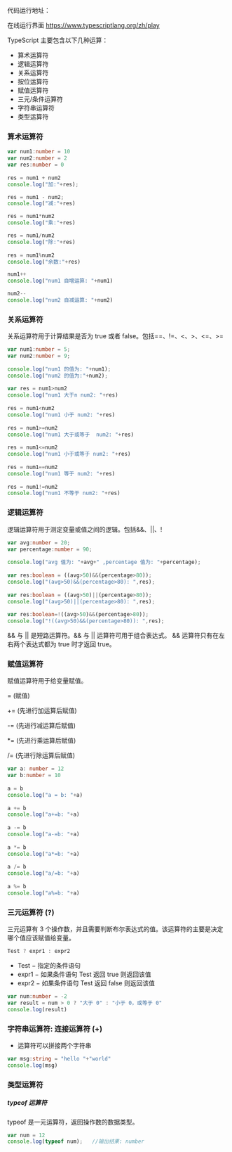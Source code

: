 代码运行地址：

在线运行界面 https://www.typescriptlang.org/zh/play

TypeScript 主要包含以下几种运算：

* 算术运算符
* 逻辑运算符
* 关系运算符
* 按位运算符
* 赋值运算符
* 三元/条件运算符
* 字符串运算符
* 类型运算符

### 算术运算符

```typescript
var num1:number = 10 
var num2:number = 2
var res:number = 0
    
res = num1 + num2 
console.log("加:"+res); 

res = num1 - num2; 
console.log("减:"+res) 

res = num1*num2 
console.log("乘:"+res) 

res = num1/num2 
console.log("除:"+res)
    
res = num1%num2 
console.log("余数:"+res) 

num1++ 
console.log("num1 自增运算: "+num1) 

num2-- 
console.log("num2 自减运算: "+num2)
```

### 关系运算符

关系运算符用于计算结果是否为 true 或者 false。包括==、!=、<、>、<=、>=

```typescript
var num1:number = 5;
var num2:number = 9;
 
console.log("num1 的值为: "+num1); 
console.log("num2 的值为:"+num2);
 
var res = num1>num2 
console.log("num1 大于n num2: "+res)
 
res = num1<num2 
console.log("num1 小于 num2: "+res)  
 
res = num1>=num2 
console.log("num1 大于或等于  num2: "+res)
 
res = num1<=num2
console.log("num1 小于或等于 num2: "+res)  
 
res = num1==num2 
console.log("num1 等于 num2: "+res)  
 
res = num1!=num2  
console.log("num1 不等于 num2: "+res)
```

### 逻辑运算符

逻辑运算符用于测定变量或值之间的逻辑。包括&&、||、!

```typescript
var avg:number = 20; 
var percentage:number = 90; 
 
console.log("avg 值为: "+avg+" ,percentage 值为: "+percentage);
  
var res:boolean = ((avg>50)&&(percentage>80)); 
console.log("(avg>50)&&(percentage>80): ",res);
 
var res:boolean = ((avg>50)||(percentage>80)); 
console.log("(avg>50)||(percentage>80): ",res);
 
var res:boolean=!((avg>50)&&(percentage>80)); 
console.log("!((avg>50)&&(percentage>80)): ",res);
```

&& 与 || 是短路运算符。&& 与 || 运算符可用于组合表达式。 && 运算符只有在左右两个表达式都为 true 时才返回 true。

### 赋值运算符

赋值运算符用于给变量赋值。

= (赋值)

+= (先进行加运算后赋值)

-= (先进行减运算后赋值)

*= (先进行乘运算后赋值)

/= (先进行除运算后赋值)

```typescript
var a: number = 12 
var b:number = 10  
 
a = b 
console.log("a = b: "+a)
 
a += b
console.log("a+=b: "+a)
 
a -= b 
console.log("a-=b: "+a)
 
a *= b 
console.log("a*=b: "+a)
 
a /= b 
console.log("a/=b: "+a)  
 
a %= b 
console.log("a%=b: "+a)
```

### 三元运算符 (?)

三元运算有 3 个操作数，并且需要判断布尔表达式的值。该运算符的主要是决定哪个值应该赋值给变量。

```typescript
Test ? expr1 : expr2
```

* Test − 指定的条件语句
* expr1 − 如果条件语句 Test 返回 true 则返回该值
* expr2 − 如果条件语句 Test 返回 false 则返回该值

```typescript
var num:number = -2 
var result = num > 0 ? "大于 0" : "小于 0，或等于 0" 
console.log(result)
```

### 字符串运算符: 连接运算符 (+)

+ 运算符可以拼接两个字符串

```typescript
var msg:string = "hello "+"world" 
console.log(msg)
```

### 类型运算符

##### typeof 运算符

typeof 是一元运算符，返回操作数的数据类型。

```typescript
var num = 12 
console.log(typeof num);   //输出结果: number